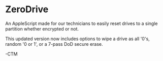 # ZeroDrive
An AppleScript made for our technicians to easily reset drives to a single partition whether encrypted or not. 

This updated version now includes options to wipe a drive as all '0's, random '0 or 1', or a 7-pass DoD secure erase.

-CTM
